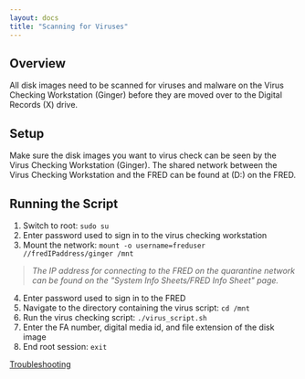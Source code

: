 ```yaml
---
layout: docs
title: "Scanning for Viruses"
---
```


## Overview

All disk images need to be scanned for viruses and malware on the Virus Checking Workstation (Ginger)
before they are moved over to the Digital Records (X) drive.


## Setup

Make sure the disk images you want to virus check can be seen by the Virus Checking Workstation (Ginger). The shared network between the Virus Checking Workstation and the FRED can be found at (D:) on the FRED.


## Running the Script

1. Switch to root: `sudo su`
2. Enter password used to sign in to the virus checking workstation
3. Mount the network: `mount -o username=freduser //fredIPaddress/ginger /mnt` 
>*The IP address for connecting to the FRED on the quarantine network can be found on the "System Info Sheets/FRED Info Sheet" page.*
4. Enter password used to sign in to the FRED
5. Navigate to the directory containing the virus script: `cd /mnt`
6. Run the virus checking script: `./virus_script.sh`
7. Enter the FA number, digital media id, and file extension of the disk image
8. End root session: `exit`

[Troubleshooting](troubleshooting)
